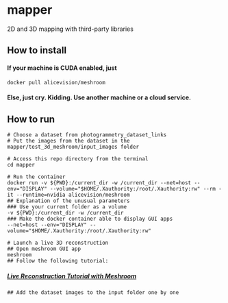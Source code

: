 # mapper
2D and 3D mapping with third-party libraries
## How to install
#### If your machine is CUDA enabled, just
```
docker pull alicevision/meshroom
```
#### Else, just cry. Kidding. Use another machine or a cloud service.

## How to run
```
# Choose a dataset from photogrammetry_dataset_links
# Put the images from the dataset in the mapper/test_3d_meshroom/input_images folder

# Access this repo directory from the terminal
cd mapper

# Run the container
docker run -v ${PWD}:/current_dir -w /current_dir --net=host --env="DISPLAY" --volume="$HOME/.Xauthority:/root/.Xauthority:rw" --rm -it --runtime=nvidia alicevision/meshroom
## Explanation of the unusual parameters
### Use your current folder as a volume
-v ${PWD}:/current_dir -w /current_dir
### Make the docker container able to display GUI apps
--net=host --env="DISPLAY" --volume="$HOME/.Xauthority:/root/.Xauthority:rw"

# Launch a live 3D reconstruction
## Open meshroom GUI app
meshroom
## Follow the following tutorial:
```
##### [Live Reconstruction Tutorial with Meshroom](https://meshroom-manual.readthedocs.io/en/latest/gui/live-reconstruction/live-reconstruction.html)
```
## Add the dataset images to the input folder one by one
```
